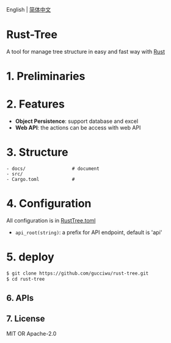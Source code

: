 English | [简体中文](./README.zh-CN.md)

# Rust-Tree

A tool for manage tree structure in easy and fast way with [Rust](https://www.rust-lang.org/)

# 1. Preliminaries


# 2. Features
- **Object Persistence**:   support database and excel
- **Web API**:   the actions can be access with web API
 

# 3. Structure

```
- docs/                 # document
- src/
- Cargo.toml            #
```

# 4. Configuration
All configuration is in [RustTree.toml](RustTree.toml)

- `api_root(string)`:   a prefix for API endpoint, default is 'api'


# 5. deploy

```bash
$ git clone https://github.com/gucciwu/rust-tree.git
$ cd rust-tree
```

## 6. APIs

## 7. License
MIT OR Apache-2.0

